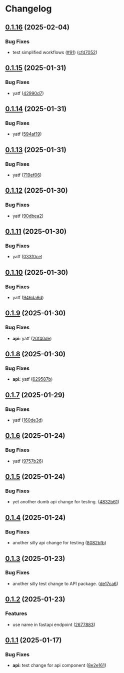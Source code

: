# Changelog

## [0.1.16](https://github.com/ClaytonJY/release-please-demo/compare/api-v0.1.15...api-v0.1.16) (2025-02-04)


### Bug Fixes

* test simplified workflows ([#91](https://github.com/ClaytonJY/release-please-demo/issues/91)) ([cfd7052](https://github.com/ClaytonJY/release-please-demo/commit/cfd70523a731f684687a30af7038d415c97d18b7))

## [0.1.15](https://github.com/ClaytonJY/release-please-demo/compare/api-v0.1.14...api-v0.1.15) (2025-01-31)


### Bug Fixes

* yatf ([42990d7](https://github.com/ClaytonJY/release-please-demo/commit/42990d767a9d3894013ee1d7fa53cad50a9512f2))

## [0.1.14](https://github.com/ClaytonJY/release-please-demo/compare/api-v0.1.13...api-v0.1.14) (2025-01-31)


### Bug Fixes

* yatf ([594af19](https://github.com/ClaytonJY/release-please-demo/commit/594af1923dc7d688ecbd7135fbf84ef509aaf775))

## [0.1.13](https://github.com/ClaytonJY/release-please-demo/compare/api-v0.1.12...api-v0.1.13) (2025-01-31)


### Bug Fixes

* yatf ([719ef06](https://github.com/ClaytonJY/release-please-demo/commit/719ef068229c208cc5ddd241d0839922f5ebb068))

## [0.1.12](https://github.com/ClaytonJY/release-please-demo/compare/api-v0.1.11...api-v0.1.12) (2025-01-30)


### Bug Fixes

* yatf ([90dbea2](https://github.com/ClaytonJY/release-please-demo/commit/90dbea2b7280adf2b94e6baed36eadc0cbd21d99))

## [0.1.11](https://github.com/ClaytonJY/release-please-demo/compare/api-v0.1.10...api-v0.1.11) (2025-01-30)


### Bug Fixes

* yatf ([033f0ce](https://github.com/ClaytonJY/release-please-demo/commit/033f0cee75d8a47b55f5772b01f8656913308ac5))

## [0.1.10](https://github.com/ClaytonJY/release-please-demo/compare/api-v0.1.9...api-v0.1.10) (2025-01-30)


### Bug Fixes

* yatf ([946da9d](https://github.com/ClaytonJY/release-please-demo/commit/946da9db999b825a5ce25966db9280388e1830ea))

## [0.1.9](https://github.com/ClaytonJY/release-please-demo/compare/api-v0.1.8...api-v0.1.9) (2025-01-30)


### Bug Fixes

* **api:** yatf ([20f40de](https://github.com/ClaytonJY/release-please-demo/commit/20f40de3a036b8259e12f740f11322794e78f28a))

## [0.1.8](https://github.com/ClaytonJY/release-please-demo/compare/api-v0.1.7...api-v0.1.8) (2025-01-30)


### Bug Fixes

* **api:** yatf ([629587b](https://github.com/ClaytonJY/release-please-demo/commit/629587b6c934cd76ff2557e70c8a002fc2dcbc77))

## [0.1.7](https://github.com/ClaytonJY/release-please-demo/compare/api-v0.1.6...api-v0.1.7) (2025-01-29)


### Bug Fixes

* yatf ([160de3d](https://github.com/ClaytonJY/release-please-demo/commit/160de3d9ae9717392074e8c1248a7d47a759d1a8))

## [0.1.6](https://github.com/ClaytonJY/release-please-demo/compare/api-v0.1.5...api-v0.1.6) (2025-01-24)


### Bug Fixes

* yatf ([9757b26](https://github.com/ClaytonJY/release-please-demo/commit/9757b266a7863c7e317dd89e1bd9379e1d5cb465))

## [0.1.5](https://github.com/ClaytonJY/release-please-demo/compare/api-v0.1.4...api-v0.1.5) (2025-01-24)


### Bug Fixes

* yet another dumb api change for testing. ([4832b61](https://github.com/ClaytonJY/release-please-demo/commit/4832b6102cf0016a9dbeb5b15e12f95f69103860))

## [0.1.4](https://github.com/ClaytonJY/release-please-demo/compare/api-v0.1.3...api-v0.1.4) (2025-01-24)


### Bug Fixes

* another silly api change for testing ([8082bfb](https://github.com/ClaytonJY/release-please-demo/commit/8082bfb6320f985e5c40e29013dddb0153d6d8db))

## [0.1.3](https://github.com/ClaytonJY/release-please-demo/compare/api-v0.1.2...api-v0.1.3) (2025-01-23)


### Bug Fixes

* another silly test change to API package. ([de17ca6](https://github.com/ClaytonJY/release-please-demo/commit/de17ca6911f28834756d8c4f0e4b87b2bd45fda1))

## [0.1.2](https://github.com/ClaytonJY/release-please-demo/compare/api-v0.1.1...api-v0.1.2) (2025-01-23)


### Features

* use name in fastapi endpoint ([2677883](https://github.com/ClaytonJY/release-please-demo/commit/26778835c961c667e9a1b6142dbf0ca02dc066e0))

## [0.1.1](https://github.com/ClaytonJY/release-please-demo/compare/api-v0.1.0...api-v0.1.1) (2025-01-17)


### Bug Fixes

* **api:** test change for api component ([8e2e161](https://github.com/ClaytonJY/release-please-demo/commit/8e2e1618d6551158870f7c2d4d8d2545792c5951))
